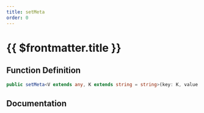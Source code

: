 ```yaml
---
title: setMeta
order: 0
---
```


# {{ $frontmatter.title }}

## Function Definition

```ts
public setMeta<V extends any, K extends string = string>(key: K, value: shared.InterfaceValueByKey<ICustomBlipMeta, K, V>): void;
```

## Documentation

<!--@include: ./parts/setMeta.md-->
